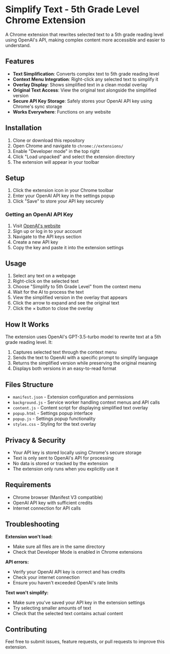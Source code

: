 # Simplify Text - 5th Grade Level Chrome Extension

A Chrome extension that rewrites selected text to a 5th grade reading level using OpenAI's API, making complex content more accessible and easier to understand.

## Features

- **Text Simplification**: Converts complex text to 5th grade reading level
- **Context Menu Integration**: Right-click any selected text to simplify it
- **Overlay Display**: Shows simplified text in a clean modal overlay
- **Original Text Access**: View the original text alongside the simplified version
- **Secure API Key Storage**: Safely stores your OpenAI API key using Chrome's sync storage
- **Works Everywhere**: Functions on any website

## Installation

1. Clone or download this repository
2. Open Chrome and navigate to `chrome://extensions/`
3. Enable "Developer mode" in the top right
4. Click "Load unpacked" and select the extension directory
5. The extension will appear in your toolbar

## Setup

1. Click the extension icon in your Chrome toolbar
2. Enter your OpenAI API key in the settings popup
3. Click "Save" to store your API key securely

### Getting an OpenAI API Key

1. Visit [OpenAI's website](https://platform.openai.com/)
2. Sign up or log in to your account
3. Navigate to the API keys section
4. Create a new API key
5. Copy the key and paste it into the extension settings

## Usage

1. Select any text on a webpage
2. Right-click on the selected text
3. Choose "Simplify to 5th Grade Level" from the context menu
4. Wait for the AI to process the text
5. View the simplified version in the overlay that appears
6. Click the arrow to expand and see the original text
7. Click the × button to close the overlay

## How It Works

The extension uses OpenAI's GPT-3.5-turbo model to rewrite text at a 5th grade reading level. It:

1. Captures selected text through the context menu
2. Sends the text to OpenAI with a specific prompt to simplify language
3. Returns the simplified version while preserving the original meaning
4. Displays both versions in an easy-to-read format

## Files Structure

- `manifest.json` - Extension configuration and permissions
- `background.js` - Service worker handling context menus and API calls
- `content.js` - Content script for displaying simplified text overlay
- `popup.html` - Settings popup interface
- `popup.js` - Settings popup functionality
- `styles.css` - Styling for the text overlay

## Privacy & Security

- Your API key is stored locally using Chrome's secure storage
- Text is only sent to OpenAI's API for processing
- No data is stored or tracked by the extension
- The extension only runs when you explicitly use it

## Requirements

- Chrome browser (Manifest V3 compatible)
- OpenAI API key with sufficient credits
- Internet connection for API calls

## Troubleshooting

**Extension won't load:**

- Make sure all files are in the same directory
- Check that Developer Mode is enabled in Chrome extensions

**API errors:**

- Verify your OpenAI API key is correct and has credits
- Check your internet connection
- Ensure you haven't exceeded OpenAI's rate limits

**Text won't simplify:**

- Make sure you've saved your API key in the extension settings
- Try selecting smaller amounts of text
- Check that the selected text contains actual content

## Contributing

Feel free to submit issues, feature requests, or pull requests to improve this extension.
